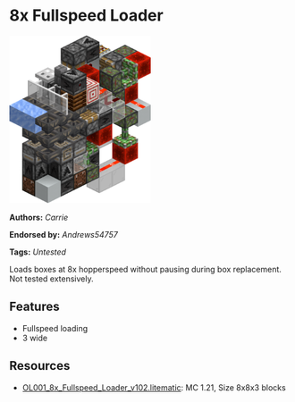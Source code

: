 # 8x Fullspeed Loader
<img alt="area_render_177_.png" src="images/area_render_177_.png?raw=1" height="300px">

**Authors:** *Carrie*

**Endorsed by:** *Andrews54757*

**Tags:** *Untested*

Loads boxes at 8x hopperspeed without pausing during box replacement. Not tested extensively.

## Features
- Fullspeed loading
- 3 wide

## Resources
- [OL001_8x_Fullspeed_Loader_v102.litematic](attachments/OL001_8x_Fullspeed_Loader_v102.litematic): MC 1.21, Size 8x8x3 blocks
